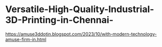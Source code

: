 # Versatile-High-Quality-Industrial-3D-Printing-in-Chennai-
https://amuse3ddotin.blogspot.com/2023/10/with-modern-technology-amuse-firm-in.html

